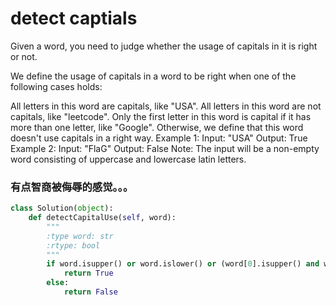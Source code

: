 # detect captials

Given a word, you need to judge whether the usage of capitals in it is right or not.

We define the usage of capitals in a word to be right when one of the following cases holds:

All letters in this word are capitals, like "USA".
All letters in this word are not capitals, like "leetcode".
Only the first letter in this word is capital if it has more than one letter, like "Google".
Otherwise, we define that this word doesn't use capitals in a right way.
Example 1:
Input: "USA"
Output: True
Example 2:
Input: "FlaG"
Output: False
Note: The input will be a non-empty word consisting of uppercase and lowercase latin letters.

### 有点智商被侮辱的感觉。。。

```python
class Solution(object):
    def detectCapitalUse(self, word):
        """
        :type word: str
        :rtype: bool
        """
        if word.isupper() or word.islower() or (word[0].isupper() and word[1:].islower()):
            return True
        else:
            return False
```
